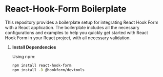 # React-Hook-Form Boilerplate

This repository provides a boilerplate setup for integrating React Hook Form with a React application. The boilerplate includes all the necessary configurations and examples to help you quickly get started with React Hook Form in your React project, with all necessary validation.


1. **Install Dependencies**

    Using npm:

    ```bash
    npm install react-hook-form
    npm install -D @hookform/devtools
    ```